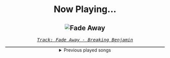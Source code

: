 <div align="center"> 
<h1>Now Playing...</h1>

![Fade Away](https://i.scdn.co/image/ab67616d00001e0208cdafd988bd04d9b14159d3)
--
_<samp><a href="https://open.spotify.com/track/6PkquTvmXuL0BuHqC0nZEB">Track: Fade Away - Breaking Benjamin</a></samp>_

<div style="border: 1px #4B5054 solid"></div>
<details>
  <summary>
    Previous played songs
  </summary>
  <table>
    <thead>
      <tr>
        <th>
          Artist
        </th>
        <th>
          Song
        </th>
        <th>
          Link
        </th>
      </tr>
    </thead>
    <tbody>
      <tr><td>Breaking Benjamin</td><td>Fade Away</td><td><a href="https://open.spotify.com/track/6PkquTvmXuL0BuHqC0nZEB">https://open.spotify.com/track/6PkquTvmXuL0BuHqC0nZEB</a></td></tr><tr><td>Breaking Benjamin</td><td>Had Enough</td><td><a href="https://open.spotify.com/track/7u93rCmIM9mBoT4mvfUBTZ">https://open.spotify.com/track/7u93rCmIM9mBoT4mvfUBTZ</a></td></tr><tr><td>Linkin Park</td><td>Heavy Is the Crown</td><td><a href="https://open.spotify.com/track/3fgehc497TFqKH1zBL2YNK">https://open.spotify.com/track/3fgehc497TFqKH1zBL2YNK</a></td></tr><tr><td>Breaking Benjamin</td><td>Fade Away</td><td><a href="https://open.spotify.com/track/6PkquTvmXuL0BuHqC0nZEB">https://open.spotify.com/track/6PkquTvmXuL0BuHqC0nZEB</a></td></tr><tr><td>Breaking Benjamin</td><td>Had Enough</td><td><a href="https://open.spotify.com/track/7u93rCmIM9mBoT4mvfUBTZ">https://open.spotify.com/track/7u93rCmIM9mBoT4mvfUBTZ</a></td></tr><tr><td>Linkin Park</td><td>Heavy Is the Crown</td><td><a href="https://open.spotify.com/track/3fgehc497TFqKH1zBL2YNK">https://open.spotify.com/track/3fgehc497TFqKH1zBL2YNK</a></td></tr><tr><td>Breaking Benjamin</td><td>Fade Away</td><td><a href="https://open.spotify.com/track/6PkquTvmXuL0BuHqC0nZEB">https://open.spotify.com/track/6PkquTvmXuL0BuHqC0nZEB</a></td></tr><tr><td>Breaking Benjamin</td><td>Had Enough</td><td><a href="https://open.spotify.com/track/7u93rCmIM9mBoT4mvfUBTZ">https://open.spotify.com/track/7u93rCmIM9mBoT4mvfUBTZ</a></td></tr><tr><td>Artemas</td><td>i like the way you kiss me</td><td><a href="https://open.spotify.com/track/3JG1uFc40wfyrqaWC7iv0e">https://open.spotify.com/track/3JG1uFc40wfyrqaWC7iv0e</a></td></tr><tr><td>Sleep Token</td><td>Chokehold</td><td><a href="https://open.spotify.com/track/1Uifdytv882RtTn6Gr4xAA">https://open.spotify.com/track/1Uifdytv882RtTn6Gr4xAA</a></td></tr><tr><td>ENMA</td><td>Königschakra</td><td><a href="https://open.spotify.com/track/1aMZNULT5x5EHC1tceVcX4">https://open.spotify.com/track/1aMZNULT5x5EHC1tceVcX4</a></td></tr><tr><td>Darth Marley</td><td>Tank Girl</td><td><a href="https://open.spotify.com/track/0e9oIyxxQgT0XHTW6lUjE1">https://open.spotify.com/track/0e9oIyxxQgT0XHTW6lUjE1</a></td></tr><tr><td>Tremonti</td><td>The Mother, The Earth and I</td><td><a href="https://open.spotify.com/track/6cLxUmYnW9IFVvasteS4NX">https://open.spotify.com/track/6cLxUmYnW9IFVvasteS4NX</a></td></tr><tr><td>Citizen Soldier</td><td>Live Again</td><td><a href="https://open.spotify.com/track/6JqEKP7vyYii4YloOS5lp1">https://open.spotify.com/track/6JqEKP7vyYii4YloOS5lp1</a></td></tr><tr><td>The Haunt</td><td>Masochistic Lovers</td><td><a href="https://open.spotify.com/track/0J5uv1lTpYslQnbSlWBQYL">https://open.spotify.com/track/0J5uv1lTpYslQnbSlWBQYL</a></td></tr><tr><td>Coping Method</td><td>Inhuman</td><td><a href="https://open.spotify.com/track/1wkBysOneqlIEkzY9Ld4sV">https://open.spotify.com/track/1wkBysOneqlIEkzY9Ld4sV</a></td></tr><tr><td>CANTERVICE</td><td>Zero Hour</td><td><a href="https://open.spotify.com/track/3RunJ8IYNjL7uM3fwB640I">https://open.spotify.com/track/3RunJ8IYNjL7uM3fwB640I</a></td></tr><tr><td>Goodjohn Productions</td><td>Nocturne</td><td><a href="https://open.spotify.com/track/5dX4cRyf5y8o6GhLMtWnks">https://open.spotify.com/track/5dX4cRyf5y8o6GhLMtWnks</a></td></tr><tr><td>ENMA</td><td>Ojiisan</td><td><a href="https://open.spotify.com/track/5DBqHpVUiyCQr4kEpk9KZx">https://open.spotify.com/track/5DBqHpVUiyCQr4kEpk9KZx</a></td></tr><tr><td>Chris Hayes</td><td>Into the Unknown</td><td><a href="https://open.spotify.com/track/6nMqA5PUl8jUlGJS3wqvLz">https://open.spotify.com/track/6nMqA5PUl8jUlGJS3wqvLz</a></td></tr>
    </tbody>
  </table>
</details>

</div>
